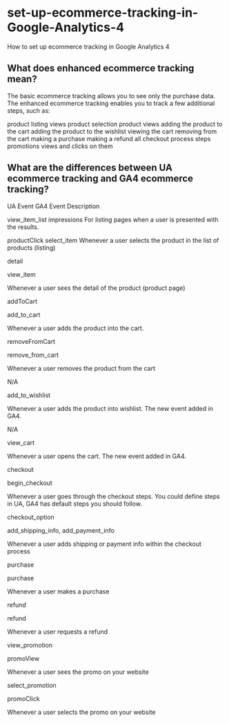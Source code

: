 # set-up-ecommerce-tracking-in-Google-Analytics-4
How to set up ecommerce tracking in Google Analytics 4


## What does enhanced ecommerce tracking mean?
The basic ecommerce tracking allows you to see only the purchase data. The enhanced ecommerce tracking enables you to track a few additional steps, such as:

product listing views
product selection
product views
adding the product to the cart
adding the product to the wishlist
viewing the cart
removing from the cart
making a purchase
making a refund
all checkout process steps
promotions views and clicks on them

## What are the differences between UA ecommerce tracking and GA4 ecommerce tracking?
UA Event            GA4  Event         Description

view_item_list      impressions        For listing pages when a user is presented with the results.

productClick        select_item        Whenever a user selects the product in the list of products (listing)

detail

view_item

Whenever a user sees the detail of the product (product page)

addToCart

add_to_cart

Whenever a user adds the product into the cart.

removeFromCart

remove_from_cart

Whenever a user removes the product from the cart

N/A

add_to_wishlist

Whenever a user adds the product into wishlist. The new event added in GA4.

N/A

view_cart

Whenever a user opens the cart. The new event added in GA4.

checkout

begin_checkout

Whenever a user goes through the checkout steps. You could define steps in UA, GA4 has default steps you should follow.

checkout_option

add_shipping_info, add_payment_info

Whenever a user adds shipping or payment info within the checkout process

purchase

purchase

Whenever a user makes a purchase

refund

refund

Whenever a user requests a refund

view_promotion

promoView

Whenever a user sees the promo on your website

select_promotion

promoClick

Whenever a user selects the promo on your website
